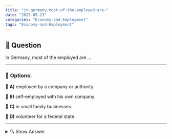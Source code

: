 ```yaml
---
title: "in-germany-most-of-the-employed-are-"
date: "2025-05-23"
categories: "Economy-and-Employment"
tags: "Economy-and-Employment"
---
```


## 📌 **Question**

In Germany, most of the employed are ...



---

### 📝 **Options:**

🔘 **A)** employed by a company or authority.

🔘 **B)** self-employed with his own company.

🔘 **C)** in small family businesses.

🔘 **D)** volunteer for a federal state.

---

<details>
  <summary>🔍 Show Answer</summary>

  <p>
💡  <b>Correct Answer:</b>  a
  </p>
  <p>
    📖<b>Explanation:</b>
    
  </p>
</details>
